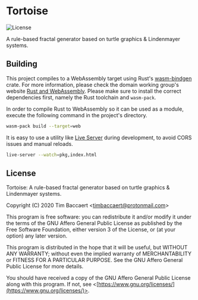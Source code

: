 # Tortoise

![License](https://img.shields.io/github/license/timbaccaert/tortoise?style=flat-square)

A rule-based fractal generator based on turtle graphics &amp; Lindenmayer
systems.

## Building

This project compiles to a WebAssembly target using Rust's
[wasm-bindgen](https://crates.io/crates/wasm-bindgen) crate. For more
information, please check the domain working group's
website [Rust and WebAssembly](https://rustwasm.github.io/). Please make sure to
install the correct dependencies first, namely the Rust toolchain and `wasm-pack`.

In order to compile Rust to WebAssembly so it can be used as a module, execute the
following command in the project's directory.

```bash
wasm-pack build --target=web
```

It is easy to use a utility like [Live Server](https://www.npmjs.com/package/live-server)
during development, to avoid CORS issues and manual reloads.

```bash
live-server --watch=pkg,index.html
```

## License

Tortoise: A rule-based fractal generator based on turtle graphics & Lindenmayer systems.

Copyright (C) 2020 Tim Baccaert <[timbaccaert@protonmail.com](mailto:timbaccaert@protonmail.com)>

This program is free software: you can redistribute it and/or modify
it under the terms of the GNU Affero General Public License as published
by the Free Software Foundation, either version 3 of the License, or
(at your option) any later version.

This program is distributed in the hope that it will be useful,
but WITHOUT ANY WARRANTY; without even the implied warranty of
MERCHANTABILITY or FITNESS FOR A PARTICULAR PURPOSE. See the
GNU Affero General Public License for more details.

You should have received a copy of the GNU Affero General Public License
along with this program. If not, see
<[https://www.gnu.org/licenses/](https://www.gnu.org/licenses/)>.
